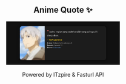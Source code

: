 <h2 align="center">Anime Quote ✨</h2>
<p align="center">
  <img src="quotes-img/2025-04-28_10-00-10.png" alt="Kraft Lawrence" width="300"/>
</p>

<p align="center">Powered by ITzpire & Fasturl API</p>
